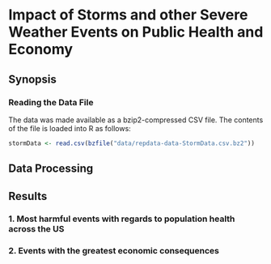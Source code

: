 # Impact of Storms and other Severe Weather Events on Public Health and Economy

## Synopsis

### Reading the Data File
The data was made available as a bzip2-compressed CSV file. The contents of the file is loaded into R as follows:


```r
stormData <- read.csv(bzfile("data/repdata-data-StormData.csv.bz2"))
```

## Data Processing

## Results

### 1. Most harmful events with regards to population health across the US

### 2. Events with the greatest economic consequences


